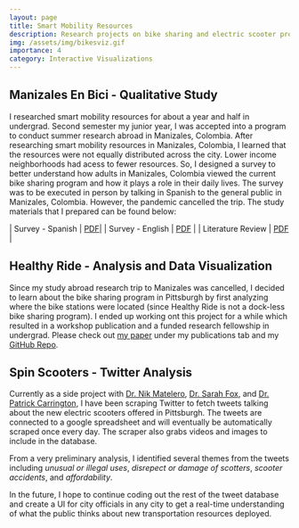 ```yaml
---
layout: page
title: Smart Mobility Resources
description: Research projects on bike sharing and electric scooter programs.
img: /assets/img/bikesviz.gif
importance: 4
category: Interactive Visualizations
---
```


## Manizales En Bici - Qualitative Study

I researched smart mobility resources for about a year and half in undergrad. Second semester my junior year, I was accepted into a program to conduct summer research abroad in Manizales, Colombia. After researching smart mobility resources in Manizales, Colombia, I learned that the resources were not equally distributed across the city. Lower income neighborhoods had acess to fewer resources. So, I designed a survey to better understand how adults in Manizales, Colombia viewed the current bike sharing program and how it plays a role in their daily lives. The survey was to be executed in person by talking in Spanish to the general public in Manizales, Colombia. However, the pandemic cancelled the trip. The study materials that I prepared can be found below:

| Survey - Spanish | <a href="/assets/pdf/Questionnaires_esp.pdf">PDF</a>|
| Survey - English | <a href="/assets/pdf/Questionnaires_eng.pdf">PDF</a> |
| Literature Review | <a href="/assets/pdf/SmartMobilityResearchFinal.pdf">PDF</a> |

## Healthy Ride - Analysis and Data Visualization

Since my study abroad research trip to Manizales was cancelled, I decided to learn about the bike sharing program in Pittsburgh by first analyzing where the bike stations were located (since Healthy Ride is not a dock-less bike sharing program). I ended up working ont this project for a while which resulted in a workshop publication and a funded research fellowship in undergrad. Please check out [my paper](https://arxiv.org/abs/2011.13988) under my publications tab and my [GitHub Repo](https://github.com/katelyn98/HealthyRide-Mapping). 


## Spin Scooters - Twitter Analysis

Currently as a side project with [Dr. Nik Matelero](http://nikmartelaro.com/), [Dr. Sarah Fox](https://www.sarahfox.info/), and [Dr. Patrick Carrington](https://www.patrickcarrington.com/), I have been scraping Twitter to fetch tweets talking about the new electric scooters offered in Pittsburgh. The tweets are connected to a google spreadsheet and will eventually be automatically scraped once every day. The scraper also grabs videos and images to include in the database. 

From a very preliminary analysis, I identified several themes from the tweets including *unusual or illegal uses*, *disrepect or damage of scotters*, *scooter accidents*, and *affordability*. 

In the future, I hope to continue coding out the rest of the tweet database and create a UI for city officials in any city to get a real-time understanding of what the public thinks about new transportation resources deployed. 